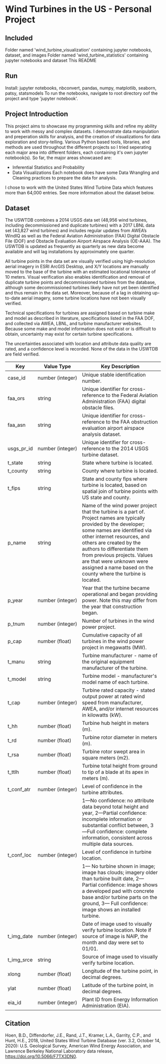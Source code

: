 # Wind Turbines in the US - Personal Project

## Included
Folder named 'wind_turbine_visualization' containing jupyter notebooks, dataset, and images
Folder named 'wind_turbine_statistics' containing jupyter notebooks and dataset
This README

## Run
Install: jupyter notebooks, nbconvert, pandas, numpy, matplotlib, seaborn, patsy, statsmodels
To run the notebooks, navigate to root directory oof the project and type 'jupyter notebook'. 


## Project Introduction
This project aims to showcase my programming skills and refine my ability to work with messy and complex datasets. I demonstrate data manipulation and preperation skills for analysis, and the creation of visualizations for data exploration and story-telling. Various Python based tools, libraries, and methods are used throughout the different projects so I tried seperating each major area into different folders, each containing it's own jupyter notebook(s). 
So far, the major areas showcased are:
- Inferential Statistics and Probability
- Data Visualizations
Each notebook does have some Data Wrangling and Cleaning practices to prepare the data for analysis.

I chose to work with the United States Wind Turbine Data which features more than 64,000 entries. See more information about the dataset below. 


## Dataset

The USWTDB combines a 2014 USGS data set (48,956 wind turbines, including decommissioned and duplicate turbines) with a 2017 LBNL data set (43,827 wind turbines) and includes regular updates from AWEA’s WindIQ as well as the Federal Aviation Administration (FAA) Digital Obstacle File (DOF) and Obstacle Evaluation Airport Airspace Analysis (OE-AAA). The USWTDB is updated as frequently as quarterly as new data become available and will lag installations by approximately one quarter.

All turbine points in the data set are visually verified using high-resolution aerial imagery in ESRI ArcGIS Desktop, and X/Y locations are manually moved to the base of the turbine with an estimated locational tolerance of 10 meters. Visual verification also enables identification and removal of duplicate turbine points and decommissioned turbines from the database, although some decommissioned turbines likely have not yet been identified and thus remain in the data set. Moreover, because of a lag in obtaining up-to-date aerial imagery, some turbine locations have not been visually verified.

Technical specifications for turbines are assigned based on turbine make and model as described in literature, specifications listed in the FAA DOF, and collected via AWEA, LBNL, and turbine manufacturer websites. Because some make and model information does not exist or is difficult to obtain, uncertainty may exist for certain turbine specifications.

The uncertainties associated with location and attribute data quality are rated, and a confidence level is recorded. None of the data in the USWTDB are field verified.


| Key        | Value Type       | Key Description                                                                                                                                                                                                                                                                                                                                                      | 
|------------|------------------|----------------------------------------------------------------------------------------------------------------------------------------------------------------------------------------------------------------------------------------------------------------------------------------------------------------------------------------------------------------------| 
| case_id    | number (integer) | Unique stable identification number.                                                                                                                                                                                                                                                                                                                                 | 
| faa_ors    | string           | Unique identifier for cross-reference to the Federal Aviation Administration (FAA) digital obstacle files.                                                                                                                                                                                                                                                           | 
| faa_asn    | string           | Unique identifier for cross-reference to the FAA obstruction evaluation airport airspace analysis dataset.                                                                                                                                                                                                                                                           | 
| usgs_pr_id | number (integer) | Unique identifier for cross-reference to the 2014 USGS turbine dataset.                                                                                                                                                                                                                                                                                              | 
| t_state    | string           | State where turbine is located.                                                                                                                                                                                                                                                                                                                                      | 
| t_county   | string           | County where turbine is located.                                                                                                                                                                                                                                                                                                                                     | 
| t_fips     | string           | State and county fips where turbine is located, based on spatial join of turbine points with US state and county.                                                                                                                                                                                                                                                    | 
| p_name     | string           | Name of the wind power project that the turbine is a part of. Project names are typically provided by the developer; some names are identified via other internet resources, and others are created by the authors to differentiate them from previous projects. Values are that were unknown were assigned a name based on the county where the turbine is located. | 
| p_year     | number (integer) | Year that the turbine became operational and began providing power. Note this may differ from the year that construction began.                                                                                                                                                                                                                                      | 
| p_tnum     | number (integer) | Number of turbines in the wind power project.                                                                                                                                                                                                                                                                                                                        | 
| p_cap      | number (float)   | Cumulative capacity of all turbines in the wind power project in megawatts (MW).                                                                                                                                                                                                                                                                                     | 
| t_manu     | string           | Turbine manufacturer - name of the original equipment manufacturer of the turbine.                                                                                                                                                                                                                                                                                   | 
| t_model    | string           | Turbine model - manufacturer's model name of each turbine.                                                                                                                                                                                                                                                                                                           | 
| t_cap      | number (integer) | Turbine rated capacity - stated output power at rated wind speed from manufacturer, AWEA, and/or internet resources in kilowatts (kW).                                                                                                                                                                                                                               | 
| t_hh       | number (float)   | Turbine hub height in meters (m).                                                                                                                                                                                                                                                                                                                                    | 
| t_rd       | number (float)   | Turbine rotor diameter in meters (m).                                                                                                                                                                                                                                                                                                                                | 
| t_rsa      | number (float)   | Turbine rotor swept area in square meters (m2).                                                                                                                                                                                                                                                                                                                      | 
| t_ttlh     | number (float)   | Turbine total height from ground to tip of a blade at its apex in meters (m).                                                                                                                                                                                                                                                                                        | 
| t_conf_atr | number (integer) | Level of confidence in the turbine attributes.                                                                                                                                                                                                                                                                                                                       | 
|            |                  | 1—No confidence: no attribute data beyond total height and year, 2—Partial confidence: incomplete information or substantial conflict between, 3—Full confidence: complete information, consistent across multiple data sources.                                                                                                                                     | 
| t_conf_loc | number (integer) | Level of confidence in turbine location.                                                                                                                                                                                                                                                                                                                             | 
|            |                  | 1— No turbine shown in image; image has clouds; imagery older than turbine built date, 2— Partial confidence: image shows a developed pad with concrete base and/or turbine parts on the ground, 3— Full confidence: image shows an installed turbine.                                                                                                               | 
| t_img_date | number (integer) | Date of image used to visually verify turbine location. Note if source of image is NAIP, the month and day were set to 01/01.                                                                                                                                                                                                                                        | 
| t_img_srce | string           | Source of image used to visually verify turbine location.                                                                                                                                                                                                                                                                                                            | 
| xlong      | number (float)   | Longitude of the turbine point, in decimal degrees.                                                                                                                                                                                                                                                                                                                  | 
| ylat       | number (float)   | Latitude of the turbine point, in decimal degrees.                                                                                                                                                                                                                                                                                                                   | 
| eia_id     | number (integer) | Plant ID from Energy Information Administration (EIA).                                                                                                                                                                                                                      

## Citation
Hoen, B.D., Diffendorfer, J.E., Rand, J.T., Kramer, L.A., Garrity, C.P., and Hunt, H.E., 2018, United States Wind Turbine Database (ver. 3.2, October 14, 2020): U.S. Geological Survey, American Wind Energy Association, and Lawrence Berkeley National Laboratory data release, https://doi.org/10.5066/F7TX3DN0.